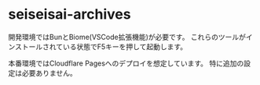 # seiseisai-archives

開発環境ではBunとBiome(VSCode拡張機能)が必要です。
これらのツールがインストールされている状態でF5キーを押して起動します。

本番環境ではCloudflare Pagesへのデプロイを想定しています。
特に追加の設定は必要ありません。
